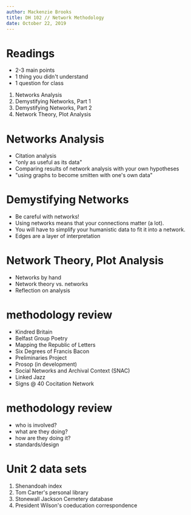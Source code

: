 ```yaml
---
author: Mackenzie Brooks
title: DH 102 // Network Methodology 
date: October 22, 2019
---
```


# Readings

* 2-3 main points
* 1 thing you didn't understand
* 1 question for class

1. Networks Analysis
2. Demystifying Networks, Part 1
3. Demystifying Networks, Part 2
4. Network Theory, Plot Analysis 

# Networks Analysis
* Citation analysis
* "only as useful as its data"
* Comparing results of network analysis with your own hypotheses
* "using graphs to become smitten with one's own data"

# Demystifying Networks
* Be careful with networks!
* Using networks means that your connections matter (a lot).
* You will have to simplify your humanistic data to fit it into a network.
* Edges are a layer of interpretation

# Network Theory, Plot Analysis
* Networks by hand
* Network theory vs. networks
* Reflection on analysis


# methodology review
* Kindred Britain
* Belfast Group Poetry
* Mapping the Republic of Letters
* Six Degrees of Francis Bacon
* Preliminaries Project
* Prosop (in development)
* Social Networks and Archival Context (SNAC)
* Linked Jazz
* Signs @ 40 Cocitation Network

# methodology review 
* who is involved?
* what are they doing?
* how are they doing it?
* standards/design

# Unit 2 data sets
1. Shenandoah index
2. Tom Carter's personal library
3. Stonewall Jackson Cemetery database
4. President Wilson's coeducation correspondence






